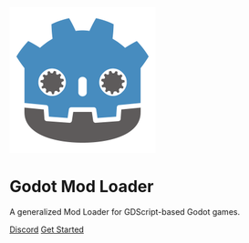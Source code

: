 <!-- _coverpage.md -->

<img alt="Godot Modding Logo" src="_media/logo.png" width="256"></img>

# Godot Mod Loader
A generalized Mod Loader for GDScript-based Godot games.

[Discord](https://discord.gg/J5AvdFK4mw)
[Get Started](README)